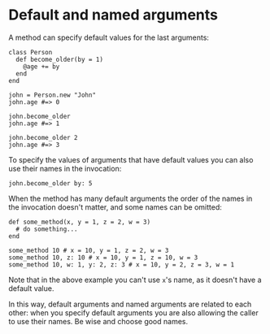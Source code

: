 # Default and named arguments

A method can specify default values for the last arguments:

```crystal
class Person
  def become_older(by = 1)
    @age += by
  end
end

john = Person.new "John"
john.age #=> 0

john.become_older
john.age #=> 1

john.become_older 2
john.age #=> 3
```

To specify the values of arguments that have default values you can also use their names in the invocation:

```crystal
john.become_older by: 5
```

When the method has many default arguments the order of the names in the invocation doesn't matter, and some names can be omitted:

```crystal
def some_method(x, y = 1, z = 2, w = 3)
  # do something...
end

some_method 10 # x = 10, y = 1, z = 2, w = 3
some_method 10, z: 10 # x = 10, y = 1, z = 10, w = 3
some_method 10, w: 1, y: 2, z: 3 # x = 10, y = 2, z = 3, w = 1
```

Note that in the above example you can't use `x`'s name, as it doesn't have a default value.

In this way, default arguments and named arguments are related to each other: when you specify default arguments you are also allowing the caller to use their names. Be wise and choose good names.
